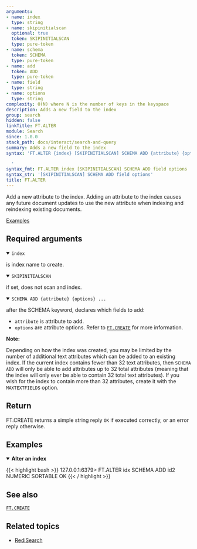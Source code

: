 ```yaml
---
arguments:
- name: index
  type: string
- name: skipinitialscan
  optional: true
  token: SKIPINITIALSCAN
  type: pure-token
- name: schema
  token: SCHEMA
  type: pure-token
- name: add
  token: ADD
  type: pure-token
- name: field
  type: string
- name: options
  type: string
complexity: O(N) where N is the number of keys in the keyspace
description: Adds a new field to the index
group: search
hidden: false
linkTitle: FT.ALTER
module: Search
since: 1.0.0
stack_path: docs/interact/search-and-query
summary: Adds a new field to the index
syntax: 'FT.ALTER {index} [SKIPINITIALSCAN] SCHEMA ADD {attribute} {options} ...

  '
syntax_fmt: FT.ALTER index [SKIPINITIALSCAN] SCHEMA ADD field options
syntax_str: '[SKIPINITIALSCAN] SCHEMA ADD field options'
title: FT.ALTER
---
```


Add a new attribute to the index. Adding an attribute to the index causes any future document updates to use the new attribute when indexing and reindexing existing documents.

[Examples](#examples)

## Required arguments

<details open>
<summary><code>index</code></summary> 

is index name to create. 
</details>

<details open>
<summary><code>SKIPINITIALSCAN</code></summary> 

if set, does not scan and index.
</details>

<details open>
<summary><code>SCHEMA ADD {attribute} {options} ...</code></summary>

after the SCHEMA keyword, declares which fields to add:

- `attribute` is attribute to add.
- `options` are attribute options. Refer to [`FT.CREATE`](/commands/ft.create) for more information.

<note><b>Note:</b>

Depending on how the index was created, you may be limited by the number of additional text
attributes which can be added to an existing index. If the current index contains fewer than 32
text attributes, then `SCHEMA ADD` will only be able to add attributes up to 32 total attributes (meaning that the
index will only ever be able to contain 32 total text attributes). If you wish for the index to
contain more than 32 attributes, create it with the `MAXTEXTFIELDS` option.
</note>
</details>

## Return

FT.CREATE returns a simple string reply `OK` if executed correctly, or an error reply otherwise.

## Examples

<details open>
<summary><b>Alter an index</b></summary>

{{< highlight bash >}}
127.0.0.1:6379> FT.ALTER idx SCHEMA ADD id2 NUMERIC SORTABLE
OK
{{< / highlight >}}
</details>

## See also

[`FT.CREATE`](/commands/ft.create) 

## Related topics

- [RediSearch](/docs/stack/search)



